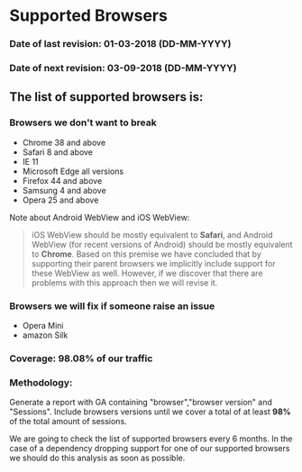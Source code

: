 # Supported Browsers

### **Date of last revision:** 01-03-2018 (DD-MM-YYYY)
### **Date of next revision:** 03-09-2018 (DD-MM-YYYY)

## The list of supported browsers is:

### Browsers we don't want to break 

* Chrome 38 and above
* Safari 8 and above
* IE 11
* Microsoft Edge all versions
* Firefox 44 and above
* Samsung 4 and above
* Opera 25 and above

Note about Android WebView and iOS WebView:
> iOS WebView should be mostly equivalent to **Safari**, and Android WebView (for recent versions of Android) should be mostly equivalent to **Chrome**. Based on this premise we have concluded that by supporting their parent browsers we implicitly include support for these WebView as well. However, if we discover that there are problems with this approach then we will revise it. 

### Browsers we will fix if someone raise an issue

* Opera Mini
* amazon Silk

### Coverage: 98.08% of our traffic

### Methodology:

Generate a report with GA containing "browser","browser version" and "Sessions".
Include browsers versions until we cover a total of at least **98%** of the total amount of sessions.

We are going to check the list of supported browsers every 6 months. In the case of a dependency dropping support for 
one of our supported browsers we should do this analysis as soon as possible.  
 


 